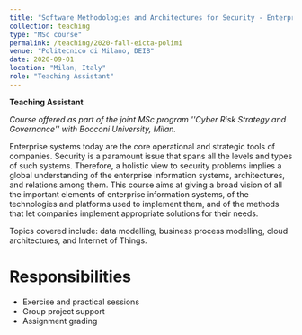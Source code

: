 ```yaml
---
title: "Software Methodologies and Architectures for Security - Enterprise ICT Architectures"
collection: teaching
type: "MSc course"
permalink: /teaching/2020-fall-eicta-polimi
venue: "Politecnico di Milano, DEIB"
date: 2020-09-01
location: "Milan, Italy"
role: "Teaching Assistant"
---
```


**Teaching Assistant**

*Course offered as part of the joint MSc program ''Cyber Risk Strategy and Governance'' with Bocconi University, Milan.*

Enterprise systems today are the core operational and strategic tools of companies. Security is a paramount issue that spans all the levels and types of such systems. Therefore, a holistic view to security problems implies a global understanding of the enterprise information systems, architectures, and relations among them.
This course aims at giving a broad vision of all the important elements of enterprise information systems, of the technologies and platforms used to implement them, and of the methods that let companies implement appropriate solutions for their needs.

Topics covered include: data modelling, business process modelling, cloud architectures, and Internet of Things.

Responsibilities
======
- Exercise and practical sessions
- Group project support
- Assignment grading
